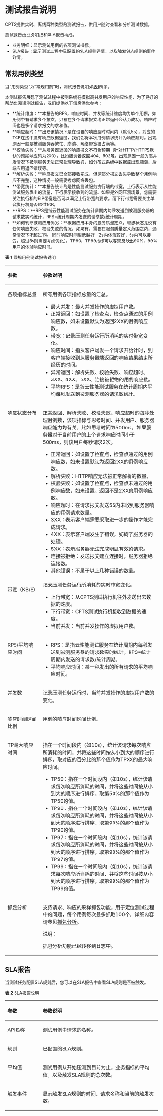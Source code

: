 # 测试报告说明<a name="cpts_01_0053"></a>

CPTS提供实时、离线两种类型的测试报告，供用户随时查看和分析测试数据。

测试报告由业务明细和SLA报告构成。

-   业务明细：显示测试用例的各项测试指标。
-   SLA报告：显示测试工程中已配置的SLA规则详情，以及触发SLA规则的事件详情。

## 常规用例类型<a name="section1583159185518"></a>

当“用例类型”为“常规用例”时，测试报告说明如[表1](#table7900194111711)所示。

本测试报告展现了测试过程中被测系统在模拟高并发用户的响应性能，为了更好的帮助您阅读测试报告，我们提供以下信息供您参考：

-   **统计维度：**本报告的RPS，响应时间、并发等统计维度均为单个用例，如用例中有请求多个报文，只有在多个请求报文均正常返回会认为成功，响应时间也是多个请求报文的求和值。
-   **响应超时：**出现该情况下是在设置的响应超时时间内（默认5s），对应的TCP连接中没有响应数据返回，我们会将本次用例请求统计为响应超时。出现原因一般是被测服务器繁忙、崩溃、网络带宽被占满等。
-   **校验失败：**从服务器返回的响应报文不符合预期（针对HTTP/HTTPS默认的预期响应码为200），比如服务器返回404、502等。出现原因一般为高并发情况下被测服务无法正常处理导致的，如分布式系统中数据库出现瓶颈、后端应用返回错误等。
-   **解析失败：**响应报文已全部接收完成，但是部分报文丢失导致整个用例响应不完整，这种情况一般需要考虑网络丢包。
-   **带宽统计：**本报告统计的是性能测试服务执行端的带宽，上行表示从性能测试服务发出的流量，下行表示接收到的流量。如果是外网压测场景，您需要关注执行机的EIP带宽是否可以满足上行带宽的要求。而下行带宽需要关注单台执行机是否超过1GB。
-   **RPS：**RPS是指云性能测试服务在统计周期内每秒发送到被测服务器的请求数实时统计，RPS=统计周期内发送的请求数/统计周期。
-   **如何判断被测应用优劣：**根据应用本身的服务质量定义，理想状态是没有任何响应失败、校验失败的情况，如果有，需要在服务质量定义范围之内，通常情况下不超过1%，同时响应时间越低越好（2s内体验较好，5s内可以接受，超过5s则需要考虑优化），TP90、TP99指标可以客观反映出90%、99%用户的体验响应时间。

**表 1**  常规用例测试报告说明

<a name="table7900194111711"></a>
<table><thead align="left"><tr id="row5901541171716"><th class="cellrowborder" valign="top" width="23%" id="mcps1.2.3.1.1"><p id="p09017415179"><a name="p09017415179"></a><a name="p09017415179"></a>参数</p>
</th>
<th class="cellrowborder" valign="top" width="77%" id="mcps1.2.3.1.2"><p id="p1090184141718"><a name="p1090184141718"></a><a name="p1090184141718"></a>参数说明</p>
</th>
</tr>
</thead>
<tbody><tr id="row3510335501"><td class="cellrowborder" valign="top" width="23%" headers="mcps1.2.3.1.1 "><p id="p1251183317507"><a name="p1251183317507"></a><a name="p1251183317507"></a><span class="keyword" id="keyword1849311865520"><a name="keyword1849311865520"></a><a name="keyword1849311865520"></a>各项指标总量</span></p>
</td>
<td class="cellrowborder" valign="top" width="77%" headers="mcps1.2.3.1.2 "><p id="p1266119315523"><a name="p1266119315523"></a><a name="p1266119315523"></a>所有用例各项指标总量的汇总。</p>
<a name="ul1053754816503"></a><a name="ul1053754816503"></a><ul id="ul1053754816503"><li>最大并发：最大并发操作的虚拟用户数。</li><li>正常返回：如设置了检查点，检查点通过的用例响应数，如未设置默认为返回2XX的用例响应数。</li><li>带宽：记录压测任务运行所消耗的实时带宽变化。</li><li>响应时间：<span>指从客户端发一个请求开始计时，到客户端接收到从服务器端返回的响应结果结束所经历的时间。</span></li><li>异常返回：解析失败、校验失败、响应超时、3XX、4XX、5XX、连接被拒绝的用例响应数。</li><li>平均RPS：是指云性能测试服务在统计周期内平均每秒发送到被测服务器的请求数统计。</li></ul>
</td>
</tr>
<tr id="row1690120411172"><td class="cellrowborder" valign="top" width="23%" headers="mcps1.2.3.1.1 "><p id="p17901104116173"><a name="p17901104116173"></a><a name="p17901104116173"></a>响应状态分布</p>
</td>
<td class="cellrowborder" valign="top" width="77%" headers="mcps1.2.3.1.2 "><p id="p1528165394916"><a name="p1528165394916"></a><a name="p1528165394916"></a>正常返回、解析失败、校验失败、响应超时的每秒处理用例数，该项指标与思考时间、并发用户、服务器响应能力均有关，比如思考时间为500ms，如果服务器对于当前用户的上个请求响应时间小于500ms，则该用户每秒请求2次。</p>
<a name="ul3291719191"></a><a name="ul3291719191"></a><ul id="ul3291719191"><li>正常返回：如设置了检查点，检查点通过的用例响应数，如未设置默认为返回2XX的用例响应数。</li><li>解析失败：HTTP响应无法被正常解析的数量。</li><li>校验失败：如设置了检查点，检查点未通过的用例响应数，如未设置，返回不是2XX的用例响应数。</li><li>响应超时：在请求报文发送5S内未收到服务器响应的用例请求数量。</li><li>3XX：表示客户端需要采取进一步的操作才能完成请求。</li><li>4XX：表示客户端发生了错误，妨碍了服务器的处理。</li><li>5XX：表示服务器无法完成明显有效的请求。</li><li>连接被拒绝：发送报文建立连接时，服务器拒绝连接数。</li><li>其他错误：不属于以上几种错误的数量。</li></ul>
</td>
</tr>
<tr id="row10386632105118"><td class="cellrowborder" valign="top" width="23%" headers="mcps1.2.3.1.1 "><p id="p13525104218516"><a name="p13525104218516"></a><a name="p13525104218516"></a><span class="keyword" id="keyword11525342105116"><a name="keyword11525342105116"></a><a name="keyword11525342105116"></a>带宽（KB/S）</span></p>
</td>
<td class="cellrowborder" valign="top" width="77%" headers="mcps1.2.3.1.2 "><div class="p" id="p768112014554"><a name="p768112014554"></a><a name="p768112014554"></a>记录压测任务运行所消耗的实时带宽变化。<a name="ul1750315569542"></a><a name="ul1750315569542"></a><ul id="ul1750315569542"><li>上行带宽：从CPTS测试执行机往外发送出去数据的速度。</li><li>下行带宽：CPTS测试执行机接收到数据的速度。</li><li>当前并发：当前并发操作的虚拟用户数。</li></ul>
</div>
</td>
</tr>
<tr id="row718102512543"><td class="cellrowborder" valign="top" width="23%" headers="mcps1.2.3.1.1 "><p id="p31962595412"><a name="p31962595412"></a><a name="p31962595412"></a>RPS/平均响应时间</p>
</td>
<td class="cellrowborder" valign="top" width="77%" headers="mcps1.2.3.1.2 "><a name="ul14371329105511"></a><a name="ul14371329105511"></a><ul id="ul14371329105511"><li>RPS：是指云性能测试服务在统计周期内每秒发送到被测服务器的请求数实时统计，RPS=统计周期内发送的请求数/统计周期。</li><li>平均响应时间：某一秒发出的所有请求的平均响应时间。</li></ul>
</td>
</tr>
<tr id="row12570192711543"><td class="cellrowborder" valign="top" width="23%" headers="mcps1.2.3.1.1 "><p id="p557016273547"><a name="p557016273547"></a><a name="p557016273547"></a>并发数</p>
</td>
<td class="cellrowborder" valign="top" width="77%" headers="mcps1.2.3.1.2 "><p id="p1357062725413"><a name="p1357062725413"></a><a name="p1357062725413"></a>记录压测任务运行时，当前并发操作的虚拟用户数的变化。</p>
</td>
</tr>
<tr id="row19903841121710"><td class="cellrowborder" valign="top" width="23%" headers="mcps1.2.3.1.1 "><p id="p189031141131710"><a name="p189031141131710"></a><a name="p189031141131710"></a><span class="keyword" id="keyword137087232554"><a name="keyword137087232554"></a><a name="keyword137087232554"></a>响应时间区间比例</span></p>
</td>
<td class="cellrowborder" valign="top" width="77%" headers="mcps1.2.3.1.2 "><p id="p28221413111813"><a name="p28221413111813"></a><a name="p28221413111813"></a>用例的响应时间区间比例。</p>
</td>
</tr>
<tr id="row990364118177"><td class="cellrowborder" valign="top" width="23%" headers="mcps1.2.3.1.1 "><p id="p1790434151720"><a name="p1790434151720"></a><a name="p1790434151720"></a><span class="keyword" id="keyword169191026135513"><a name="keyword169191026135513"></a><a name="keyword169191026135513"></a>TP最大响应时间</span></p>
</td>
<td class="cellrowborder" valign="top" width="77%" headers="mcps1.2.3.1.2 "><p id="p19361411125612"><a name="p19361411125612"></a><a name="p19361411125612"></a>指在一个时间段内（如10s），统计该请求每次响应所消耗的时间，并将这些时间按从小到大的顺序进行排序，取对应的百分比的那个值作为TPXX的最大响应时间。</p>
<a name="ul9545155910207"></a><a name="ul9545155910207"></a><ul id="ul9545155910207"><li>TP50：指在一个时间段内（如10s），统计该请求每次响应所消耗的时间，并将这些时间按从小到大的顺序进行排序，取第50%的那个值作为TP50的值。</li><li>TP90：指在一个时间段内（如10s），统计该请求每次响应所消耗的时间，并将这些时间按从小到大的顺序进行排序，取第90%的那个值作为TP90的值。</li><li>TP97：指在一个时间段内（如10s），统计该请求每次响应所消耗的时间，并将这些时间按从小到大的顺序进行排序，取第90%的那个值作为TP97的值。</li><li>TP99：指在一个时间段内（如10s），统计该请求每次响应所消耗的时间，并将这些时间按从小到大的顺序进行排序，取第99%的那个值作为TP99的值。</li></ul>
</td>
</tr>
<tr id="row119871136135010"><td class="cellrowborder" valign="top" width="23%" headers="mcps1.2.3.1.1 "><p id="p398823616501"><a name="p398823616501"></a><a name="p398823616501"></a>抓包分析</p>
</td>
<td class="cellrowborder" valign="top" width="77%" headers="mcps1.2.3.1.2 "><p id="p1498812368502"><a name="p1498812368502"></a><a name="p1498812368502"></a>支持请求、响应的采样抓包功能，用于定位测试过程中的问题，每个用例每次最多抓取100个。详细内容请参见<a href="查看实时测试报告.md#li13302547184119">抓包分析</a>。</p>
<div class="note" id="note121211233204920"><a name="note121211233204920"></a><a name="note121211233204920"></a><span class="notetitle"> 说明： </span><div class="notebody"><p id="p21342330493"><a name="p21342330493"></a><a name="p21342330493"></a>抓包分析功能已经转移到日志中。</p>
</div></div>
</td>
</tr>
</tbody>
</table>

## SLA报告<a name="section7847205614521"></a>

当测试任务配置SLA规则后，您可以在SLA报告中查看SLA规则是否被触发。

**表 2**  SLA报告说明

<a name="table148604218566"></a>
<table><thead align="left"><tr id="row138610212565"><th class="cellrowborder" valign="top" width="23%" id="mcps1.2.3.1.1"><p id="p5861162120561"><a name="p5861162120561"></a><a name="p5861162120561"></a>参数</p>
</th>
<th class="cellrowborder" valign="top" width="77%" id="mcps1.2.3.1.2"><p id="p198617217567"><a name="p198617217567"></a><a name="p198617217567"></a>参数说明</p>
</th>
</tr>
</thead>
<tbody><tr id="row1286162119562"><td class="cellrowborder" valign="top" width="23%" headers="mcps1.2.3.1.1 "><p id="p1086112111568"><a name="p1086112111568"></a><a name="p1086112111568"></a>API名称</p>
</td>
<td class="cellrowborder" valign="top" width="77%" headers="mcps1.2.3.1.2 "><p id="p1386117211562"><a name="p1386117211562"></a><a name="p1386117211562"></a>测试用例中请求的名称。</p>
</td>
</tr>
<tr id="row138613216563"><td class="cellrowborder" valign="top" width="23%" headers="mcps1.2.3.1.1 "><p id="p19861172125618"><a name="p19861172125618"></a><a name="p19861172125618"></a>规则</p>
</td>
<td class="cellrowborder" valign="top" width="77%" headers="mcps1.2.3.1.2 "><p id="p8861142145611"><a name="p8861142145611"></a><a name="p8861142145611"></a>已配置的SLA规则。</p>
</td>
</tr>
<tr id="row14861821175610"><td class="cellrowborder" valign="top" width="23%" headers="mcps1.2.3.1.1 "><p id="p13861142119567"><a name="p13861142119567"></a><a name="p13861142119567"></a>平均值</p>
</td>
<td class="cellrowborder" valign="top" width="77%" headers="mcps1.2.3.1.2 "><p id="p58611521105616"><a name="p58611521105616"></a><a name="p58611521105616"></a>测试用例从开始压测到目前为止，业务指标的平均值，以及触发SLA规则的总次数。</p>
</td>
</tr>
<tr id="row886142120568"><td class="cellrowborder" valign="top" width="23%" headers="mcps1.2.3.1.1 "><p id="p6861221125619"><a name="p6861221125619"></a><a name="p6861221125619"></a>触发事件</p>
</td>
<td class="cellrowborder" valign="top" width="77%" headers="mcps1.2.3.1.2 "><p id="p586112211560"><a name="p586112211560"></a><a name="p586112211560"></a>显示触发SLA规则的时间、请求名称和当前的触发次数。</p>
</td>
</tr>
</tbody>
</table>

